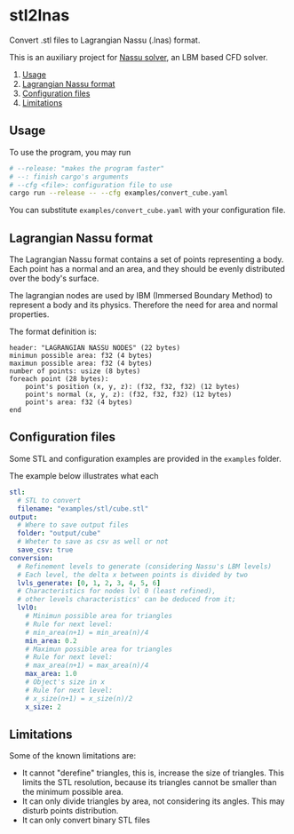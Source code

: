 # stl2lnas

Convert .stl files to Lagrangian Nassu (.lnas) format.

This is an auxiliary project for [Nassu solver](https://bitbucket.org/aerosim-cfd/nassu),
an LBM based CFD solver.


1. [Usage](#usage)
2. [Lagrangian Nassu format](#lagrangian-nassu-format)
3. [Configuration files](#configuration-files)
4. [Limitations](#limitations)


## Usage

To use the program, you may run

```bash
# --release: "makes the program faster"
# --: finish cargo's arguments
# --cfg <file>: configuration file to use
cargo run --release -- --cfg examples/convert_cube.yaml
```

You can substitute `examples/convert_cube.yaml` with your configuration file.

## Lagrangian Nassu format

The Lagrangian Nassu format contains a set of points representing a body. 
Each point has a normal and an area, and they should be evenly distributed over the body's surface.

The lagrangian nodes are used by IBM (Immersed Boundary Method) to represent a body and its physics.
Therefore the need for area and normal properties.

The format definition is:
```
header: "LAGRANGIAN NASSU NODES" (22 bytes)
minimun possible area: f32 (4 bytes)
maximun possible area: f32 (4 bytes)
number of points: usize (8 bytes)
foreach point (28 bytes):
    point's position (x, y, z): (f32, f32, f32) (12 bytes)
    point's normal (x, y, z): (f32, f32, f32) (12 bytes)
    point's area: f32 (4 bytes)
end
```

## Configuration files

Some STL and configuration examples are provided in the `examples` folder.

The example below illustrates what each 
```yaml
stl:
  # STL to convert
  filename: "examples/stl/cube.stl"
output:
  # Where to save output files
  folder: "output/cube"
  # Wheter to save as csv as well or not
  save_csv: true
conversion:
  # Refinement levels to generate (considering Nassu's LBM levels)
  # Each level, the delta x between points is divided by two
  lvls_generate: [0, 1, 2, 3, 4, 5, 6]
  # Characteristics for nodes lvl 0 (least refined),
  # other levels characteristics' can be deduced from it;
  lvl0:
    # Minimun possible area for triangles
    # Rule for next level:
    # min_area(n+1) = min_area(n)/4
    min_area: 0.2
    # Maximun possible area for triangles
    # Rule for next level:
    # max_area(n+1) = max_area(n)/4
    max_area: 1.0
    # Object's size in x
    # Rule for next level:
    # x_size(n+1) = x_size(n)/2
    x_size: 2
```

## Limitations

Some of the known limitations are:

- It cannot "derefine" triangles, this is, increase the size of triangles. This limits the STL resolution, because its triangles cannot be smaller than the minimum possible area.
- It can only divide triangles by area, not considering its angles. This may disturb points distribution.
- It can only convert binary STL files
